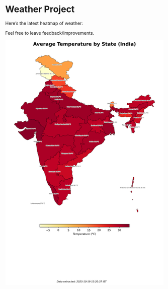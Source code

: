 # Weather Project

Here’s the latest heatmap of weather:

Feel free to leave feedback/improvements.

![India Heatmap](docs/assets/india_heatmap.png?v=F4984F)
